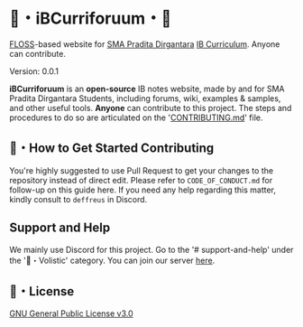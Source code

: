 # 🎉・iBCurriforuum・🎊

[FLOSS](https://www.gnu.org/philosophy/floss-and-foss.en.html)-based website for [SMA Pradita Dirgantara](https://praditadirgantara.sch.id/id/) [IB Curriculum](https://praditadirgantara.sch.id/id/ib-diploma-programme/). Anyone can contribute.

<!-- banner -->

Version: 0.0.1

**iBCurriforuum** is an **open-source** IB notes website, made by and for SMA Pradita Dirgantara Students, including forums, wiki, examples & samples, and other useful tools. **Anyone** can contribute to this project. The steps and procedures to do so are articulated on the '[CONTRIBUTING.md](https://github.com/DeffreusTheda/iBCurriforuum/blob/main/CONTRIBUTING.md)' file.

## 🎁・How to Get Started Contributing

You're highly suggested to use Pull Request to get your changes to the repository instead of direct edit. Please refer to `CODE_OF_CONDUCT.md` for follow-up on this guide here. If you need any help regarding this matter, kindly consult to `deffreus` in Discord.

## Support and Help

We mainly use Discord for this project. Go to the '# support-and-help' under the '🎁・Volistic' category. You can join our server [here](https://discord.gg/SwycRcrXwC).

## 🪪・License

[GNU General Public License v3.0](https://choosealicense.com/licenses/gpl-3.0/)
